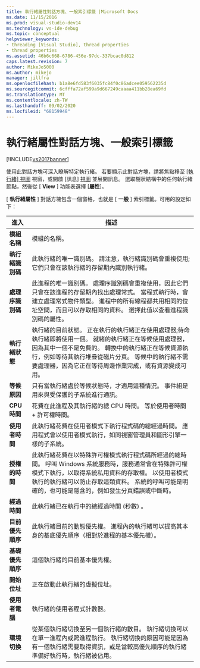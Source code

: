 ```yaml
---
title: 執行緒屬性對話方塊、一般索引標籤 |Microsoft Docs
ms.date: 11/15/2016
ms.prod: visual-studio-dev14
ms.technology: vs-ide-debug
ms.topic: conceptual
helpviewer_keywords:
- threading [Visual Studio], thread properties
- thread properties
ms.assetid: 46b6c668-6786-456e-97dc-337bcac0d812
caps.latest.revision: 7
author: MikeJo5000
ms.author: mikejo
manager: jillfra
ms.openlocfilehash: b1a8e6fd583f6035fc84f0c86adcee059562235d
ms.sourcegitcommit: 6cfffa72af599a9d667249caaaa411bb28ea69fd
ms.translationtype: MT
ms.contentlocale: zh-TW
ms.lasthandoff: 09/02/2020
ms.locfileid: "68159948"
---
```

# <a name="general-tab-thread-properties-dialog-box"></a>執行緒屬性對話方塊、一般索引標籤
[!INCLUDE[vs2017banner](../includes/vs2017banner.md)]

使用此對話方塊可深入瞭解特定執行緒。 若要顯示此對話方塊，請將焦點移至 [ [執行緒] 視圖](../debugger/threads-view.md) 視窗，或開啟 [訊息] [視圖](../debugger/messages-view.md) 並展開訊息。 選取樹狀結構中的任何執行緒節點，然後從 [ **View** ] 功能表選擇 [**屬性**]。  
  
 [ **執行緒屬性** ] 對話方塊包含一個窗格，也就是 [ **一般** ] 索引標籤。可用的設定如下：  
  
|進入|描述|  
|-----------|-----------------|  
|**模組名稱**|模組的名稱。|  
|**執行緒識別碼**|此執行緒的唯一識別碼。 請注意，執行緒識別碼會重複使用;它們只會在該執行緒的存留期內識別執行緒。|  
|**處理序識別碼**|此進程的唯一識別碼。 處理序識別碼會重複使用，因此它們只會在該進程的存留期內找出處理常式。 當程式執行時，會建立處理常式物件類型。 進程中的所有線程都共用相同的位址空間，而且可以存取相同的資料。 選擇此值以查看進程識別碼的屬性。|  
|**執行緒狀態**|執行緒的目前狀態。 正在執行的執行緒正在使用處理器;待命執行緒即將使用一個。 就緒的執行緒正在等候使用處理器，因為其中一個不是免費的。 轉換中的執行緒正在等候資源執行，例如等待其執行堆疊從磁片分頁。 等候中的執行緒不需要處理器，因為它正在等待周邊作業完成，或有資源變成可用。|  
|**等候原因**|只有當執行緒處於等候狀態時，才適用這種情況。 事件組是用來與受保護的子系統進行通訊。|  
|**CPU 時間**|花費在此進程及其執行緒的總 CPU 時間。 等於使用者時間 + 許可權時間。|  
|**使用者時間**|此執行緒花費在使用者模式下執行程式碼的總經過時間。 應用程式會以使用者模式執行，如同視窗管理員和圖形引擎一樣的子系統。|  
|**授權的時間**|此執行緒花費在以特殊許可權模式執行程式碼所經過的總時間。 呼叫 Windows 系統服務時，服務通常會在特殊許可權模式下執行，以取得系統私用資料的存取權。 以使用者模式執行的執行緒可以防止存取這類資料。 系統的呼叫可能是明確的，也可能是隱含的，例如發生分頁錯誤或中斷時。|  
|**經過時間**|此執行緒已在執行中的總經過時間 (秒數) 。|  
|**目前優先順序**|此執行緒目前的動態優先權。 進程內的執行緒可以提高其本身的基底優先順序（相對於進程的基本優先權）。|  
|**基礎優先順序**|這個執行緒的目前基本優先權。|  
|**開始位址**|正在啟動此執行緒的虛擬位址。|  
|**使用者電腦**|執行緒的使用者程式計數器。|  
|**環境切換**|從某個執行緒切換至另一個執行緒的數目。 執行緒切換可以在單一進程內或跨進程執行。 執行緒切換的原因可能是因為有一個執行緒需要取得資訊，或是當較高優先順序的執行緒準備好執行時，執行緒被佔用。|
